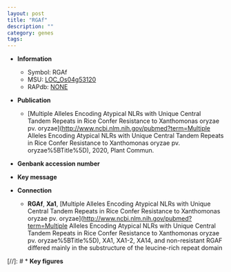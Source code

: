 ```yaml
---
layout: post
title: "RGAf"
description: ""
category: genes
tags: 
---
```


* **Information**  
    + Symbol: RGAf  
    + MSU: [LOC_Os04g53120](http://rice.plantbiology.msu.edu/cgi-bin/ORF_infopage.cgi?orf=LOC_Os04g53120)  
    + RAPdb: [NONE](http://rapdb.dna.affrc.go.jp/viewer/gbrowse_details/irgsp1?name=NONE)  

* **Publication**  
    + [Multiple Alleles Encoding Atypical NLRs with Unique Central Tandem Repeats in Rice Confer Resistance to Xanthomonas oryzae pv. oryzae](http://www.ncbi.nlm.nih.gov/pubmed?term=Multiple Alleles Encoding Atypical NLRs with Unique Central Tandem Repeats in Rice Confer Resistance to Xanthomonas oryzae pv. oryzae%5BTitle%5D), 2020, Plant Commun.

* **Genbank accession number**  

* **Key message**  

* **Connection**  
    + __RGAf__, __Xa1__, [Multiple Alleles Encoding Atypical NLRs with Unique Central Tandem Repeats in Rice Confer Resistance to Xanthomonas oryzae pv. oryzae](http://www.ncbi.nlm.nih.gov/pubmed?term=Multiple Alleles Encoding Atypical NLRs with Unique Central Tandem Repeats in Rice Confer Resistance to Xanthomonas oryzae pv. oryzae%5BTitle%5D),  XA1, XA1-2, XA14, and non-resistant RGAF differed mainly in the substructure of the leucine-rich repeat domain

[//]: # * **Key figures**  



